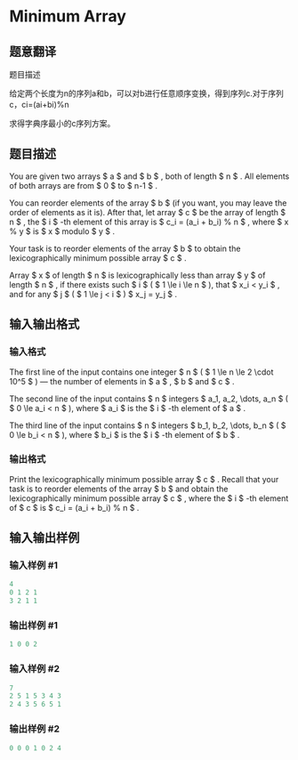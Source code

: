 # Minimum Array

## 题意翻译

题目描述

给定两个长度为n的序列a和b，可以对b进行任意顺序变换，得到序列c.对于序列c，ci=(ai+bi)%n

求得字典序最小的c序列方案。

## 题目描述

You are given two arrays $ a $ and $ b $ , both of length $ n $ . All elements of both arrays are from $ 0 $ to $ n-1 $ .

You can reorder elements of the array $ b $ (if you want, you may leave the order of elements as it is). After that, let array $ c $ be the array of length $ n $ , the $ i $ -th element of this array is $ c_i = (a_i + b_i) \% n $ , where $ x \% y $ is $ x $ modulo $ y $ .

Your task is to reorder elements of the array $ b $ to obtain the lexicographically minimum possible array $ c $ .

Array $ x $ of length $ n $ is lexicographically less than array $ y $ of length $ n $ , if there exists such $ i $ ( $ 1 \le i \le n $ ), that $ x_i < y_i $ , and for any $ j $ ( $ 1 \le j < i $ ) $ x_j = y_j $ .

## 输入输出格式

### 输入格式

The first line of the input contains one integer $ n $ ( $ 1 \le n \le 2 \cdot 10^5 $ ) — the number of elements in $ a $ , $ b $ and $ c $ .

The second line of the input contains $ n $ integers $ a_1, a_2, \dots, a_n $ ( $ 0 \le a_i < n $ ), where $ a_i $ is the $ i $ -th element of $ a $ .

The third line of the input contains $ n $ integers $ b_1, b_2, \dots, b_n $ ( $ 0 \le b_i < n $ ), where $ b_i $ is the $ i $ -th element of $ b $ .

### 输出格式

Print the lexicographically minimum possible array $ c $ . Recall that your task is to reorder elements of the array $ b $ and obtain the lexicographically minimum possible array $ c $ , where the $ i $ -th element of $ c $ is $ c_i = (a_i + b_i) \% n $ .

## 输入输出样例

### 输入样例 #1

```cpp
4
0 1 2 1
3 2 1 1

```
### 输出样例 #1

```cpp
1 0 0 2 

```
### 输入样例 #2

```cpp
7
2 5 1 5 3 4 3
2 4 3 5 6 5 1

```
### 输出样例 #2

```cpp
0 0 0 1 0 2 4 

```
